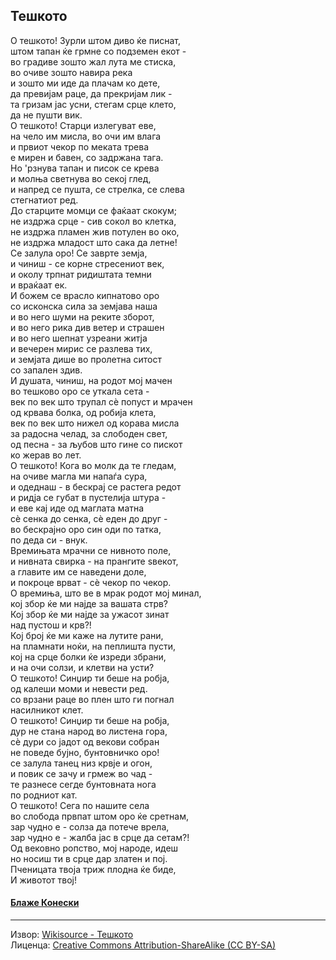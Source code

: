 ## Тешкото

О тешкото! Зурли штом диво ќе писнат,\
штом тапан ќе грмне со подземен екот -\
во градиве зошто жал лута ме стиска,\
во очиве зошто навира река\
и зошто ми иде да плачам ко дете,\
да превијам раце, да прекријам лик -\
та гризам јас усни, стегам срце клето,\
да не пушти вик.\
О тешкото! Старци излегуват еве,\
на чело им мисла, во очи им влага\
и првиот чекор по меката трева\
е мирен и бавен, со задржана тага.\
Но 'рзнува тапан и писок се крева\
и молња светнува во секој глед,\
и напред се пушта, се стрелка, се слева\
стегнатиот ред.\
До старците момци се фаќаат скокум;\
не издржа срце - сив сокол во клетка,\
не издржа пламен жив потулен во око,\
не издржа младост што сака да летне!\
Се залула оро! Се заврте земја,\
и чиниш - се корне стресениот век,\
и околу трпнат ридиштата темни\
и враќаат ек.\
И божем се врасло кипнатово оро\
со исконска сила за земјава наша\
и во него шуми на реките зборот,\
и во него рика див ветер и страшен\
и во него шепнат узреани житја\
и вечерен мирис се разлева тих,\
и земјата дише во пролетна ситост\
со запален здив.\
И душата, чиниш, на родот мој мачен\
во тешково оро се уткала сета -\
век по век што трупал сè попуст и мрачен\
од крвава болка, од робија клета,\
век по век што нижел од корава мисла\
за радосна челад, за слободен свет,\
од песна - за љубов што гине со пискот\
ко жерав во лет.\
О тешкото! Кога во молк да те гледам,\
на очиве магла ми напаѓа сура,\
и одеднаш - в бескрај се растега редот\
и ридја се губат в пустелија штура -\
и еве кај иде од маглата матна\
сè сенка до сенка, сè еден до друг -\
во бескрајно оро син оди по татка,\
по деда си - внук.\
Времињата мрачни се нивното поле,\
и нивната свирка - на прангите ѕвекот,\
а главите им се наведени доле,\
и покроце врват - сè чекор по чекор.\
О времиња, што ве в мрак родот мој минал,\
кој збор ќе ми најде за вашата стрв?\
Кој збор ќе ми најде за ужасот зинат\
над пустош и крв?!\
Кој број ќе ми каже на лутите рани,\
на пламнати ноќи, на пеплишта пусти,\
кој на срце болки ќе изреди збрани,\
и на очи солзи, и клетви на усти?\
О тешкото! Синџир ти беше на робја,\
од калеши моми и невести ред.\
со врзани раце во плен што ги погнал\
насилникот клет.\
О тешкото! Синџир ти беше на робја,\
дур не стана народ во листена гора,\
сè дури со јадот од векови собран\
не поведе бујно, бунтовничко оро!\
се залула танец низ крвје и огон,\
и повик се зачу и грмеж во чад -\
те разнесе сегде бунтовната нога\
по родниот кат.\
О тешкото! Сега по нашите села\
во слобода првпат штом оро ќе сретнам,\
зар чудно е - солза да потече врела,\
зар чудно е - жалба јас в срце да сетам?!\
Од вековно ропство, мој народе, идеш\
но носиш ти в срце дар златен и пој.\
Пченицата твоја триж плодна ќе биде,\
И животот твој! 

#### [Блаже Конески](https://mk.wikipedia.org/wiki/%D0%91%D0%BB%D0%B0%D0%B6%D0%B5_%D0%9A%D0%BE%D0%BD%D0%B5%D1%81%D0%BA%D0%B8)

---

Извор: [Wikisource - Тешкото](https://mk.wikisource.org/wiki/%D0%A2%D0%B5%D1%88%D0%BA%D0%BE%D1%82%D0%BE)\
Лиценца: [Creative Commons Attribution-ShareAlike (CC BY-SA)](https://creativecommons.org/licenses/by-sa/4.0/deed.en)